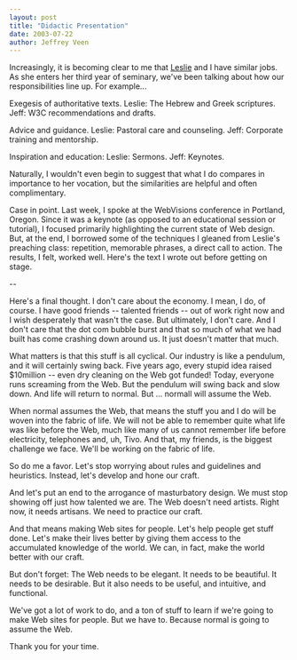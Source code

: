 ```yaml
---
layout: post
title: "Didactic Presentation"
date: 2003-07-22
author: Jeffrey Veen
---
```

Increasingly, it is becoming clear to me that <a href="http://veen.com/veen/leslie/">Leslie</a> and I have similar jobs. As she enters her third year of seminary, we've been talking about how our responsibilities line up. For example...

Exegesis of authoritative texts. Leslie: The Hebrew and Greek scriptures. Jeff: W3C recommendations and drafts.

Advice and guidance. Leslie: Pastoral care and counseling. Jeff: Corporate training and mentorship.

Inspiration and education: Leslie: Sermons. Jeff: Keynotes.

Naturally, I wouldn't even begin to suggest that what I do compares in importance to her vocation, but the similarities are helpful and often complimentary.

Case in point. Last week, I spoke at the WebVisions conference in Portland, Oregon. Since it was a keynote (as opposed to an educational session or tutorial), I focused primarily highlighting the current state of Web design. But, at the end, I borrowed some of the techniques I gleaned from Leslie's preaching class: repetition, memorable phrases, a direct call to action. The results, I felt, worked well. Here's the text I wrote out before getting on stage.

--



Here's a final thought. I don't care about the economy. I mean, I do, of course. I have good friends -- talented friends --  out of work right now and I wish desperately that wasn't the case. But ultimately, I don't care. And I don't care that the dot com bubble burst and that so much of what we had built has come crashing down around us. It just doesn't matter that much.

What matters is that this stuff is all cyclical. Our industry is like a pendulum, and it will certainly swing back. Five years ago, every stupid idea raised $10million -- even dry cleaning on the Web got funded! Today, everyone runs screaming from the Web. But the pendulum will swing back and slow down. And life will return to normal. But ... normall will assume the Web.

When normal assumes the Web, that means the stuff you and I do will be woven into the fabric of life. We will not be able to remember quite what life was like before the Web, much like many of us cannot remember life before electricity, telephones and, uh, Tivo. And that, my friends, is the biggest challenge we face. We'll be working on the fabric of life.

So do me a favor. Let's stop worrying about rules and guidelines and heuristics. Instead, let's develop and hone our craft.

And let's put an end to the arrogance of masturbatory design. We must stop showing off just how talented we are. The Web doesn't need artists. Right now, it needs artisans. We need to practice our craft.

And that means making Web sites for people. Let's help people get stuff done. Let's make their lives better by giving them access to the accumulated knowledge of the world. We can, in fact, make the world better with our craft.

But don't forget: The Web needs to be elegant. It needs to be beautiful. It needs to be desirable. But it also needs to be useful, and intuitive, and functional.

We've got a lot of work to do, and a ton of stuff to learn if we're going to make Web sites for people. But we have to. Because normal is going to assume the Web.

Thank you for your time.

